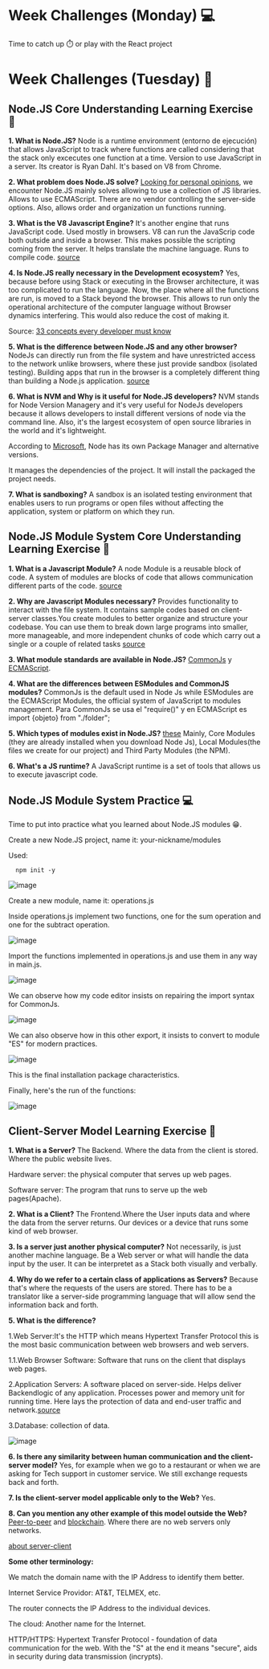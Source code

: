# Week Challenges (Monday) 💻

Time to catch up ⏱️ or play with the React project

# Week Challenges (Tuesday) 🐣

## Node.JS Core Understanding Learning Exercise 🧠

**1. What is Node.JS?** Node is a runtime environment (entorno de ejecución) that allows JavaScript to track where functions are called considering that the stack only excecutes one function at a time. Version to use JavaScript in a server. Its creator is Ryan Dahl. It's based on V8 from Chrome.

**2. What problem does Node.JS solve?**
[Looking for personal opinions](https://www.quora.com/What-is-Node-js-really-trying-to-solve-Is-there-a-technology-mature-enough-to-choose-as-an-alternative-for-Node-js), we encounter Node.JS mainly solves allowing to use a collection of JS libraries. Allows to use ECMAScript. There are no vendor controlling the server-side options. Also, allows order and organization un functions running.

**3. What is the V8 Javascript Engine?**
It's another engine that runs JavaScript code. Used mostly in browsers. V8 can run the JavaScrip code both outside and inside a browser. This makes possible the scripting coming from the server. It helps translate the machine language. Runs to compile code. [source](https://www.cloudflare.com/es-es/learning/serverless/glossary/what-is-chrome-v8/)

**4. Is Node.JS really necessary in the Development ecosystem?**
Yes, because before using Stack or executing in the Browser architecture, it was too complicated to run the language. Now, the place where all the functions are run, is moved to a Stack beyond the browser. This allows to run only the operational architecture of the computer language without Browser dynamics interfering. This would also reduce the cost of making it.

Source: [33 concepts every developer must know](https://github.com/leonardomso/33-js-concepts)

**5. What is the difference between Node.JS and any other browser?**
NodeJs can directly run from the file system and have unrestricted access to the network unlike browsers, where these just provide sandbox (isolated testing). Building apps that run in the browser is a completely different thing than building a Node.js application.
[source](https://nodejs.dev/en/learn/differences-between-nodejs-and-the-browser/)

**6. What is NVM and Why is it useful for Node.JS developers?**
NVM stands for Node Version Managery and it's very useful for NodeJs developers because it allows developers to install different versions of node via the command line. Also, it's the largest ecosystem of open source libraries in the world and it's lightweight.

According to [Microsoft](https://learn.microsoft.com/en-us/windows/dev-environment/javascript/nodejs-on-windows), Node has its own Package Manager and alternative versions.

It manages the dependencies of the project. It will install the packaged the project needs.

**7. What is sandboxing?** A sandbox is an isolated testing environment that enables users to run programs or open files without affecting the application, system or platform on which they run.

## Node.JS Module System Core Understanding Learning Exercise 🧠

**1. What is a Javascript Module?** A node Module is a reusable block of code. A system of modules are blocks of code that allows communication different parts of the code.
[source](https://www.freecodecamp.org/news/what-exactly-is-node-js-ae36e97449f5/)

**2. Why are Javascript Modules necessary?** Provides functionality to interact with the file system. It contains sample codes based on client-server classes.You create modules to better organize and structure your codebase. You can use them to break down large programs into smaller, more manageable, and more independent chunks of code which carry out a single or a couple of related tasks
[source](https://developer.mozilla.org/en-US/docs/Web/JavaScript/Guide/Modules)

**3. What module standards are available in Node.JS?** [CommonJs](https://nodejs.org/api/modules.html) y [ECMAScript](https://nodejs.org/api/esm.html).

**4. What are the differences between ESModules and CommonJS modules?** CommonJs is the default used in Node Js while ESModules are the ECMAScript Modules, the official system of JavaScript to modules management. Para CommonJs se usa el "require()" y en ECMAScript es import {objeto} from "./folder";

**5. Which types of modules exist in Node.JS?**
[these](https://nodejs.org/api/modules.html) Mainly, Core Modules (they are already installed when you download Node Js), Local Modules(the files we create for our project) and Third Party Modules (the NPM).

**6. What's a JS runtime?** A JavaScript runtime is a set of tools that allows us to execute javascript code.

## Node.JS Module System Practice 💻 

Time to put into practice what you learned about Node.JS modules 😁.

Create a new Node.JS project, name it: your-nickname/modules

Used:
```
  npm init -y
```
  
![image](https://user-images.githubusercontent.com/98929413/193666963-80016ee4-02b1-4a54-a60d-1f840cd07bc7.png)


Create a new module, name it: operations.js

Inside operations.js implement two functions, one for the sum operation and one for the subtract operation.

![image](https://user-images.githubusercontent.com/98929413/193688367-bb8d1c1c-9fbc-436a-aa26-a186122960ed.png)

Import the functions implemented in operations.js and use them in any way in main.js.

![image](https://user-images.githubusercontent.com/98929413/193690145-94094c8c-a96b-4623-ac2c-674ecb36a571.png)

We can observe how my code editor insists on repairing the import syntax for CommonJs.

![image](https://user-images.githubusercontent.com/98929413/193676556-9187652a-e3e2-478d-8537-a56c7e19b699.png)

We can also observe how in this other export, it insists to convert to module "ES" for modern practices.

![image](https://user-images.githubusercontent.com/98929413/193676981-23738d99-4302-4cec-988b-28cb17faddb8.png)

This is the final installation package characteristics.

Finally, here's the run of the functions:

![image](https://user-images.githubusercontent.com/98929413/193690461-b120682b-c20d-4134-9881-1dbc4409605c.png)


## Client-Server Model Learning Exercise 🧠

**1. What is a Server?** The Backend. Where the data from the client is stored. Where the public website lives.

Hardware server: the physical computer that serves up web pages.

Software server: The program that runs to serve up the web pages(Apache).

**2. What is a Client?** The Frontend.Where the User inputs data and where the data from the server returns. Our devices or a device that runs some kind of web browser.

**3. Is a server just another physical computer?** Not necessarily, is just another machine language. Be a Web server or what will handle the data input by the user. It can be interpretet as a Stack both visually and verbally.

**4. Why do we refer to a certain class of applications as Servers?**
Because that's where the requests of the users are stored. There has to be a translator like a server-side programming language that will allow send the information back and forth.

**5. What is the difference?**

1.Web Server:It's the HTTP which means Hypertext Transfer Protocol this is the most basic communication between web browsers and web servers.

1.1.Web Browser Software: Software that runs on the client that displays web pages.

2.Application Servers: A software placed on server-side. Helps deliver Backendlogic of any application. Processes power and memory unit for running time. Here lays the protection of data and end-user traffic and network.[source](https://www.ibm.com/docs/en/was/9.0.5?topic=administering-introduction-application-servers)

3.Database: collection of data.

![image](https://digitalthinkerhelp.com/ezoimgfmt/i.ibb.co/TR0zkrs/applicatio-server.png?ezimgfmt=rs:712x357/rscb1/ngcb1/notWebP)

**6. Is there any similarity between human communication and the client-server model?** Yes, for example when we go to a restaurant or when we are asking for Tech support in customer service. We still exchange requests back and forth.

**7. Is the client-server model applicable only to the Web?** Yes.

**8. Can you mention any other example of this model outside the Web?** [Peer-to-peer](https://es.wikipedia.org/wiki/Peer-to-peer) and [blockchain](https://www.youtube.com/watch?v=yubzJw0uiE4). Where there are no web servers only networks.

[about server-client](https://www.freecodecamp.org/news/how-the-web-works-part-ii-client-server-model-the-structure-of-a-web-application-735b4b6d76e3/)

**Some other terminology:**

We match the domain name with the IP Address to identify them better.

Internet Service Providor: AT&T, TELMEX, etc.

The router connects the IP Address to the individual devices.

The cloud: Another name for the Internet.

HTTP/HTTPS: Hypertext Transfer Protocol - foundation of data communication for the web. With the "S" at the end it means "secure", aids in security during data transmission (incrypts).
